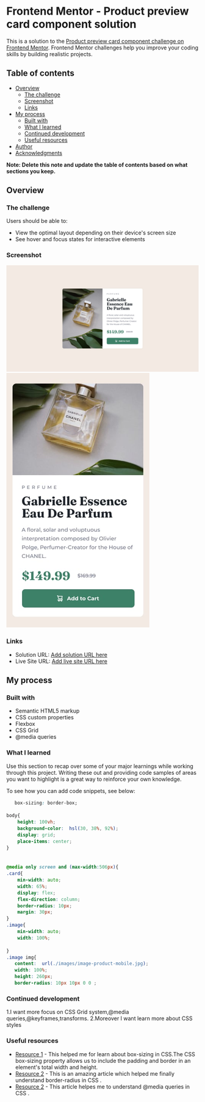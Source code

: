 # Frontend Mentor - Product preview card component solution

This is a solution to the [Product preview card component challenge on Frontend Mentor](https://www.frontendmentor.io/challenges/product-preview-card-component-GO7UmttRfa). Frontend Mentor challenges help you improve your coding skills by building realistic projects. 

## Table of contents

- [Overview](#overview)
  - [The challenge](#the-challenge)
  - [Screenshot](#screenshot)
  - [Links](#links)
- [My process](#my-process)
  - [Built with](#built-with)
  - [What I learned](#what-i-learned)
  - [Continued development](#continued-development)
  - [Useful resources](#useful-resources)
- [Author](#author)
- [Acknowledgments](#acknowledgments)

**Note: Delete this note and update the table of contents based on what sections you keep.**

## Overview

### The challenge

Users should be able to:

- View the optimal layout depending on their device's screen size
- See hover and focus states for interactive elements

### Screenshot

![Design preview for the Product preview card component coding challenge](./design/desktop-design.jpg)
![Design preview for the Product preview card component coding challenge](./design/mobile-design.jpg)


### Links

- Solution URL: [Add solution URL here](https://your-solution-url.com)
- Live Site URL: [Add live site URL here](https://your-live-site-url.com)

## My process

### Built with

- Semantic HTML5 markup
- CSS custom properties
- Flexbox
- CSS Grid
- @media queries


### What I learned

Use this section to recap over some of your major learnings while working through this project. Writing these out and providing code samples of areas you want to highlight is a great way to reinforce your own knowledge.

To see how you can add code snippets, see below:

```css
   box-sizing: border-box;

body{
    height: 100vh;
    background-color:  hsl(30, 38%, 92%);
    display: grid;
    place-items: center; 
}


@media only screen and (max-width:506px){
.card{
    min-width: auto;
    width: 65%;
    display: flex;
    flex-direction: column;
    border-radius: 10px;
    margin: 30px;
}
.image{
    min-width: auto;
    width: 100%;
    
}
.image img{
   content:  url(./images/image-product-mobile.jpg);
   width: 100%;
   height: 260px;
   border-radius: 10px 10px 0 0 ;

```

### Continued development

1.I want more focus on CSS Grid system,@media queries,@keyframes,transforms.
2.Moreover I want learn more about CSS styles


### Useful resources

- [Resource 1](https://www.w3schools.com/css/css3_box-sizing.asp) - This helped me for learn about box-sizing in CSS.The CSS box-sizing property allows us to include the padding and border in an element's total width and height.
- [Resource 2](https://www.w3schools.com/cssref/css3_pr_border-radius.asp) - This is an amazing article which helped me finally understand border-radius in CSS . 
- [Resource 2](https://www.youtube.com/watch?v=yU7jJ3NbPdA) - This  article helpes me to understand @media queries in CSS .


